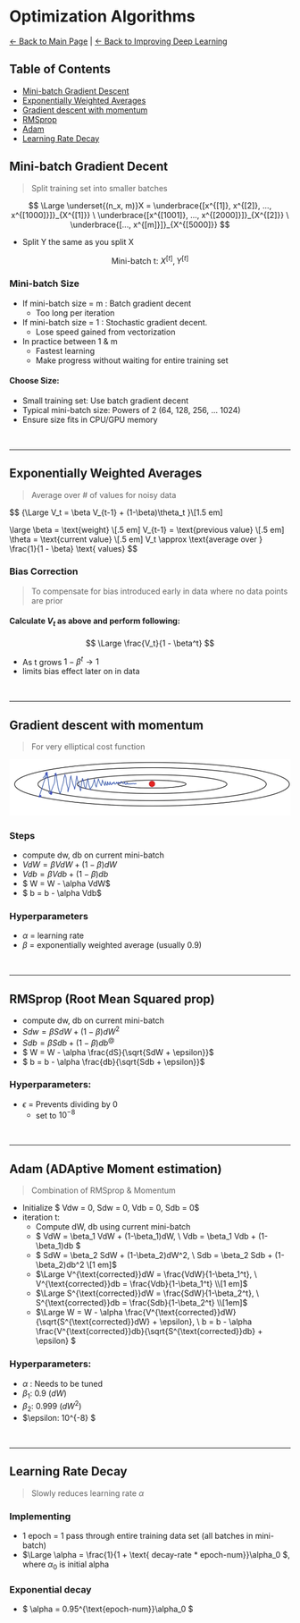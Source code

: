 # Optimization Algorithms

[← Back to Main Page](../../../README.md) | [← Back to Improving Deep Learning](../README.md)

## Table of Contents
- [Mini-batch Gradient Descent](#mini-batch-gradient-decent)
- [Exponentially Weighted Averages](#exponentially-weighted-averages)
- [Gradient descent with momentum](#gradient-descent-with-momentum)
- [RMSprop](#rmsprop-root-mean-squared-prop)
- [Adam](#adam-adaptive-moment-estimation)
- [Learning Rate Decay](#learning-rate-decay)

## Mini-batch Gradient Decent
> Split training set into smaller batches

$$ \Large \underset{(n_x, m)}X = \underbrace{[x^{[1]}, x^{[2]}, ..., x^{[1000]}]}_{X^{[1]}}  \
\underbrace{[x^{[1001]}, ..., x^{[2000]}]}_{X^{[2]}}  \
\underbrace{[..., x^{[m]}]}_{X^{[5000]}} 
$$
- Split Y the same as you split X

$$ \text{Mini-batch t: } X^{[t]}, Y^{[t]} $$

### Mini-batch Size
- If mini-batch size = m : Batch gradient decent
    - Too long per iteration
- If mini-batch size = 1 : Stochastic gradient decent. 
    - Lose speed gained from vectorization
- In practice between 1 & m
    - Fastest learning
    - Make progress without waiting for entire training set

#### Choose Size:
- Small training set: Use batch gradient decent
- Typical mini-batch size: Powers of 2 (64, 128, 256, ... 1024)
- Ensure size fits in CPU/GPU memory

<br>
<hr>

## Exponentially Weighted Averages
> Average over # of values for noisy data

$$ {\Large V_t = \beta V_{t-1} + (1-\beta)\theta_t }\\[1.5 em]

\large
\beta = \text{weight} \\[.5 em]
V_{t-1} = \text{previous value} \\[.5 em]
\theta = \text{current value} \\[.5 em]
V_t \approx \text{average over } \frac{1}{1 - \beta} \text{ values}
$$

### Bias Correction
> To compensate for bias introduced early in data where no data points are prior

#### Calculate $V_t$ as above and perform following:

$$ \Large \frac{V_t}{1 - \beta^t} $$ 

- As t grows $1 - \beta^t \rightarrow 1$
- limits bias effect later on in data

<br>
<hr>

## Gradient descent with momentum
> For very elliptical cost function

<img src="images/momentum.png" width=750>

### Steps
- compute dw, db on current mini-batch
- $VdW = \beta VdW + (1-\beta)dW$
- $Vdb = \beta Vdb + (1 - \beta)db$
- $ W = W - \alpha VdW$
- $ b = b - \alpha Vdb$

### Hyperparameters
- $\alpha$ = learning rate
- $\beta$ = exponentially weighted average (usually 0.9)

<br>
<hr>

## RMSprop (Root Mean Squared prop)
- compute dw, db on current mini-batch
- $Sdw = \beta SdW + (1-\beta)dW^2$
- $Sdb = \beta Sdb + (1 - \beta)db^@$
- $ W = W - \alpha \frac{dS}{\sqrt{SdW + \epsilon}}$
- $ b = b - \alpha \frac{db}{\sqrt{Sdb + \epsilon}}$

### Hyperparameters:
- $\epsilon$ = Prevents dividing by 0
    - set to $10^{-8}$

<br>
<hr>

## Adam (ADAptive Moment estimation)
> Combination of RMSprop & Momentum

- Initialize $ Vdw = 0, Sdw = 0, Vdb = 0, Sdb = 0$
- iteration t:
    - Compute dW, db using current mini-batch
    - $ VdW = \beta_1 VdW + (1-\beta_1)dW, \ Vdb = \beta_1 Vdb + (1-\beta_1)db $
    - $ SdW = \beta_2 SdW + (1-\beta_2)dW^2, \ Sdb = \beta_2 Sdb + (1-\beta_2)db^2 \\[1 em]$
    - $\Large V^{\text{corrected}}dW = \frac{VdW}{1-\beta_1^t}, \ V^{\text{corrected}}db = \frac{Vdb}{1-\beta_1^t} \\[1 em]$
    - $\Large S^{\text{corrected}}dW = \frac{SdW}{1-\beta_2^t}, \ S^{\text{corrected}}db = \frac{Sdb}{1-\beta_2^t} \\[1em]$
    - $\Large W = W - \alpha \frac{V^{\text{corrected}}dW}{\sqrt{S^{\text{corrected}}dW} + \epsilon}, \ b = b - \alpha \frac{V^{\text{corrected}}db}{\sqrt{S^{\text{corrected}}db} + \epsilon} $

### Hyperparameters:
- $\alpha$ : Needs to be tuned
- $\beta_1$: 0.9 ($dW$)
- $\beta_2$: 0.999 ($dW^2$)
- $\epsilon: 10^{-8} $

<br>
<hr>

## Learning Rate Decay
> Slowly reduces learning rate $\alpha$

### Implementing
- 1 epoch = 1 pass through entire training data set (all batches in mini-batch)
- $\Large \alpha = \frac{1}{1 + \text{ decay-rate * epoch-num}}\alpha_0 $, where $\alpha_0$ is initial alpha

### Exponential decay
- $ \alpha = 0.95^{\text{epoch-num}}\alpha_0 $